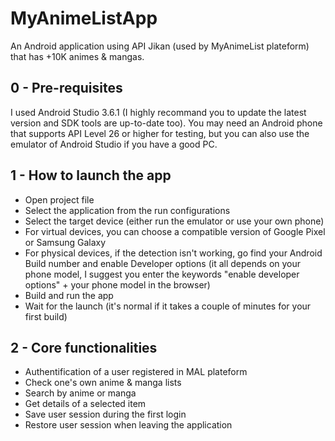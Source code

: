 # MyAnimeListApp

An Android application using API Jikan (used by MyAnimeList plateform) that has +10K animes & mangas.

## 0 - Pre-requisites

I used Android Studio 3.6.1 (I highly recommand you to update the latest version and SDK tools are up-to-date too). 
You may need an Android phone that supports API Level 26 or higher for testing, but you can also use the emulator of Android Studio 
if you have a good PC.

## 1 - How to launch the app

- Open project file
- Select the application from the run configurations
- Select the target device (either run the emulator or use your own phone)
- For virtual devices, you can choose a compatible version of Google Pixel or Samsung Galaxy
- For physical devices, if the detection isn't working, go find your Android Build number and enable Developer options 
(it all depends on your phone model, I suggest you enter the keywords "enable developer options" + your phone model in the browser)
- Build and run the app
- Wait for the launch (it's normal if it takes a couple of minutes for your first build)

## 2 - Core functionalities

- Authentification of a user registered in MAL plateform
- Check one's own anime & manga lists
- Search by anime or manga
- Get details of a selected item
- Save user session during the first login
- Restore user session when leaving the application
